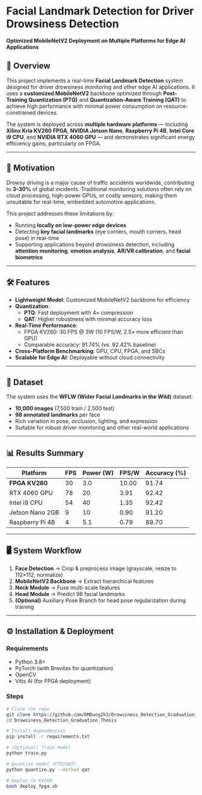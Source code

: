 # Facial Landmark Detection for Driver Drowsiness Detection  
**Optimized MobileNetV2 Deployment on Multiple Platforms for Edge AI Applications**  

## 📌 Overview  
This project implements a real-time **Facial Landmark Detection** system designed for driver drowsiness monitoring and other edge AI applications. It uses a **customized MobileNetV2** backbone optimized through **Post-Training Quantization (PTQ)** and **Quantization-Aware Training (QAT)** to achieve high performance with minimal power consumption on resource-constrained devices.  

The system is deployed across **multiple hardware platforms** — including **Xilinx Kria KV260 FPGA**, **NVIDIA Jetson Nano**, **Raspberry Pi 4B**, **Intel Core i9 CPU**, and **NVIDIA RTX 4060 GPU** — and demonstrates significant energy efficiency gains, particularly on FPGA.

---

## 🚗 Motivation  
Drowsy driving is a major cause of traffic accidents worldwide, contributing to **3–30%** of global incidents. Traditional monitoring solutions often rely on cloud processing, high-power GPUs, or costly sensors, making them unsuitable for real-time, embedded automotive applications.  

This project addresses these limitations by:
- Running **locally on low-power edge devices**  
- Detecting **key facial landmarks** (eye corners, mouth corners, head pose) in real-time  
- Supporting applications beyond drowsiness detection, including **attention monitoring**, **emotion analysis**, **AR/VR calibration**, and **facial biometrics**  

---

## 🛠 Features  
- **Lightweight Model**: Customized MobileNetV2 backbone for efficiency  
- **Quantization**:
  - **PTQ**: Fast deployment with 4× compression  
  - **QAT**: Higher robustness with minimal accuracy loss  
- **Real-Time Performance**:
  - FPGA KV260: 30 FPS @ 3W (10 FPS/W, 2.5× more efficient than GPU)  
  - Comparable accuracy: 91.74% (vs. 92.42% baseline)  
- **Cross-Platform Benchmarking**: GPU, CPU, FPGA, and SBCs  
- **Scalable for Edge AI**: Deployable without cloud connectivity  

---

## 📂 Dataset  
The system uses the **WFLW (Wider Facial Landmarks in the Wild)** dataset:
- **10,000 images** (7,500 train / 2,500 test)  
- **98 annotated landmarks** per face  
- Rich variation in pose, occlusion, lighting, and expression  
- Suitable for robust driver monitoring and other real-world applications  

---

## 📊 Results Summary  

| Platform         | FPS  | Power (W) | FPS/W | Accuracy (%) |
|------------------|------|-----------|-------|--------------|
| **FPGA KV260**   | 30   | 3.0       | 10.00 | 91.74        |
| RTX 4060 GPU     | 78   | 20        | 3.91  | 92.42        |
| Intel i9 CPU     | 54   | 40        | 1.35  | 92.42        |
| Jetson Nano 2GB  | 9    | 10        | 0.90  | 91.20        |
| Raspberry Pi 4B  | 4    | 5.1       | 0.79  | 89.70        |

---

## 🖥 System Workflow  
1. **Face Detection** → Crop & preprocess image (grayscale, resize to 112×112, normalize)  
2. **MobileNetV2 Backbone** → Extract hierarchical features  
3. **Neck Module** → Fuse multi-scale features  
4. **Head Module** → Predict 98 facial landmarks  
5. **(Optional)** Auxiliary Pose Branch for head pose regularization during training  

---

## ⚙️ Installation & Deployment  

### Requirements  
- Python 3.8+  
- PyTorch (with Brevitas for quantization)  
- OpenCV  
- Vitis AI (for FPGA deployment)  

### Steps  
```bash
# Clone the repo
git clone https://github.com/DMDung2k3/Drowsiness_Detection_Graduation_Thesis.git
cd Drowsiness_Detection_Graduation_Thesis

# Install dependencies
pip install -r requirements.txt

# (Optional) Train model
python train.py

# Quantize model (PTQ/QAT)
python quantize.py --method qat

# Deploy to KV260
bash deploy_fpga.sh
